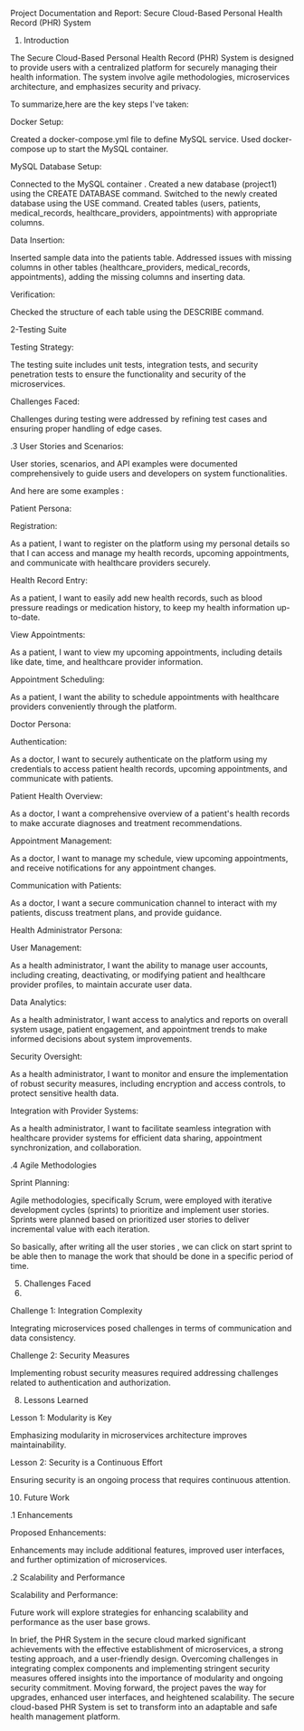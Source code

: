 Project Documentation and Report: Secure Cloud-Based Personal Health Record (PHR) System

1. Introduction
   
The Secure Cloud-Based Personal Health Record (PHR) System is designed to provide users with a centralized platform for securely managing their health information. The system involve agile methodologies, microservices architecture, and emphasizes security and privacy.

To summarize,here are the key steps I've taken:

Docker Setup:

Created a docker-compose.yml file to define  MySQL service.
Used docker-compose up to start the MySQL container.

MySQL Database Setup:

Connected to the MySQL container .
Created a new database (project1) using the CREATE DATABASE command.
Switched to the newly created database using the USE command.
Created tables (users, patients, medical_records, healthcare_providers, appointments) with appropriate columns.

Data Insertion:

Inserted sample data into the patients table.
Addressed issues with missing columns in other tables (healthcare_providers, medical_records, appointments), adding the missing columns and inserting data.

Verification:

Checked the structure of each table using the DESCRIBE command.

2-Testing Suite

Testing Strategy:

The testing suite includes unit tests, integration tests, and security penetration tests to ensure the functionality and security of the microservices.

Challenges Faced:

Challenges during testing were addressed by refining test cases and ensuring proper handling of edge cases.

.3 User Stories and Scenarios:

User stories, scenarios, and API examples were documented comprehensively to guide users and developers on system functionalities.

And here are some examples : 

Patient Persona:

Registration:

As a patient, I want to register on the platform using my personal details so that I can access and manage my health records, upcoming appointments, and communicate with healthcare providers securely.

Health Record Entry:

As a patient, I want to easily add new health records, such as blood pressure readings or medication history, to keep my health information up-to-date.

View Appointments:

As a patient, I want to view my upcoming appointments, including details like date, time, and healthcare provider information.

Appointment Scheduling:

As a patient, I want the ability to schedule appointments with healthcare providers conveniently through the platform.

Doctor Persona:

Authentication:

As a doctor, I want to securely authenticate on the platform using my credentials to access patient health records, upcoming appointments, and communicate with patients.

Patient Health Overview:

As a doctor, I want a comprehensive overview of a patient's health records to make accurate diagnoses and treatment recommendations.

Appointment Management:

As a doctor, I want to manage my schedule, view upcoming appointments, and receive notifications for any appointment changes.

Communication with Patients:

As a doctor, I want a secure communication channel to interact with my patients, discuss treatment plans, and provide guidance.

Health Administrator Persona:

User Management:

As a health administrator, I want the ability to manage user accounts, including creating, deactivating, or modifying patient and healthcare provider profiles, to maintain accurate user data.

Data Analytics:

As a health administrator, I want access to analytics and reports on overall system usage, patient engagement, and appointment trends to make informed decisions about system improvements.

Security Oversight:

As a health administrator, I want to monitor and ensure the implementation of robust security measures, including encryption and access controls, to protect sensitive health data.

Integration with Provider Systems:

As a health administrator, I want to facilitate seamless integration with healthcare provider systems for efficient data sharing, appointment synchronization, and collaboration.

.4 Agile Methodologies

Sprint Planning:

Agile methodologies, specifically Scrum, were employed with iterative development cycles (sprints) to prioritize and implement user stories.
Sprints were planned based on prioritized user stories to deliver incremental value with each iteration.

So basically, after writing all the user stories , we can click on start sprint to be able then to manage the work that should be done in a specific period of time.

5. Challenges Faced
6. 
Challenge 1: Integration Complexity

Integrating microservices posed challenges in terms of communication and data consistency.

Challenge 2: Security Measures

Implementing robust security measures required addressing challenges related to authentication and authorization.

8. Lessons Learned
   
Lesson 1: Modularity is Key

Emphasizing modularity in microservices architecture improves maintainability.

Lesson 2: Security is a Continuous Effort

Ensuring security is an ongoing process that requires continuous attention.

10. Future Work
    
.1 Enhancements

Proposed Enhancements:

Enhancements may include additional features, improved user interfaces, and further optimization of microservices.

.2 Scalability and Performance

Scalability and Performance:

Future work will explore strategies for enhancing scalability and performance as the user base grows.

In brief, the PHR System in the secure cloud marked significant achievements with the effective establishment of microservices, a strong testing approach, and a user-friendly design. Overcoming challenges in integrating complex components and implementing stringent security measures offered insights into the importance of modularity and ongoing security commitment. Moving forward, the project paves the way for upgrades, enhanced user interfaces, and heightened scalability. The secure cloud-based PHR System is set to transform into an adaptable and safe health management platform.




